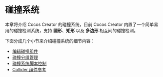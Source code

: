 # 碰撞系统

本章将介绍 Cocos Creator 的碰撞系统，目前 Cocos Creator 内置了一个简单易用的碰撞检测系统，支持 **圆形**、**矩形** 以及 **多边形** 相互间的碰撞检测。

下面分成几个小节来介绍碰撞系统的细节内容：

- [编辑碰撞组件](edit-collider-component.md)
- [碰撞分组管理](collision-group.md)
- [碰撞系统脚本控制](collision-manager.md)
- [Collider 组件参考](../../components/collider.md)
